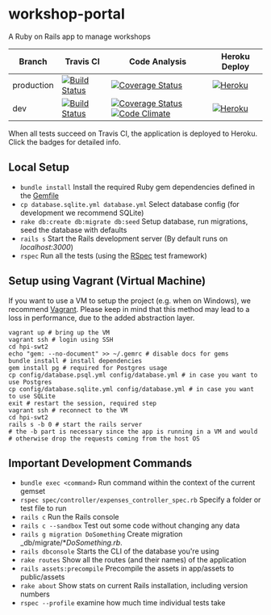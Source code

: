 # workshop-portal

A Ruby on Rails app to manage workshops

| Branch     | Travis CI                   | Code Analysis                                                    | Heroku Deploy         | 
| ---------- | --------------------------- | ---------------------------------------------------------------- | --------------------- | 
| production | [![Build Status][tsp]][tup] | [![Coverage Status][covsp]][covup]                               | [![Heroku][hsp]][hup] |
| dev        | [![Build Status][tsd]][tud] | [![Coverage Status][covsd]][covud] [![Code Climate][ccsd]][ccud] | [![Heroku][hsp]][hud] |

<!-- There is no way to specify a branch directly, see https://github.com/travis-ci/travis-ci/issues/1996 -->
[tup]: https://travis-ci.org/hpi-schuelerklub/workshop-portal/branches
[tud]: https://travis-ci.org/hpi-schuelerklub/workshop-portal/branches
[tsp]: https://travis-ci.org/hpi-schuelerklub/workshop-portal.svg?branch=production
[tsd]: https://travis-ci.org/hpi-schuelerklub/workshop-portal.svg?branch=dev

[covup]: https://coveralls.io/github/hpi-schuelerklub/workshop-portal?branch=production
[covud]: https://coveralls.io/github/hpi-schuelerklub/workshop-portal?branch=dev
[covsp]: https://coveralls.io/repos/github/hpi-schuelerklub/workshop-portal/badge.svg?branch=production
[covsd]: https://coveralls.io/repos/github/hpi-schuelerklub/workshop-portal/badge.svg?branch=dev

[ccud]: https://codeclimate.com/github/hpi-schuelerklub/workshop-portal/issues
[ccsd]: https://codeclimate.com/github/hpi-schuelerklub/workshop-portal/badges/gpa.svg

[hup]: http://workshopportal.herokuapp.com/
[hud]: http://workshopportal-dev.herokuapp.com/
[hsp]: https://heroku-badge.herokuapp.com/?app=workshopportal&svg=1
[hsd]: https://heroku-badge.herokuapp.com/?app=workshopportal-dev&svg=1


When all tests succeed on Travis CI, the application is deployed to Heroku. Click the badges for detailed info.

## Local Setup

* `bundle install` Install the required Ruby gem dependencies defined in the [Gemfile](https://github.com/hpi-schuelerklub/workshop-portal/blob/production/Gemfile)
* `cp database.sqlite.yml database.yml` Select database config (for development we recommend SQLite) 
* `rake db:create db:migrate db:seed` Setup database, run migrations, seed the database with defaults
* `rails s` Start the Rails development server (By default runs on _localhost:3000_)
* `rspec` Run all the tests (using the [RSpec](http://rspec.info/) test framework)

## Setup using Vagrant (Virtual Machine)

If you want to use a VM to setup the project (e.g. when on Windows), we recommend [Vagrant](https://www.vagrantup.com/).
Please keep in mind that this method may lead to a loss in performance, due to the added abstraction layer.

```
vagrant up # bring up the VM
vagrant ssh # login using SSH
cd hpi-swt2
echo "gem: --no-document" >> ~/.gemrc # disable docs for gems
bundle install # install dependencies
gem install pg # required for Postgres usage
cp config/database.psql.yml config/database.yml # in case you want to use Postgres
cp config/database.sqlite.yml config/database.yml # in case you want to use SQLite
exit # restart the session, required step
vagrant ssh # reconnect to the VM
cd hpi-swt2
rails s -b 0 # start the rails server
# the -b part is necessary since the app is running in a VM and would
# otherwise drop the requests coming from the host OS
```

## Important Development Commands
* `bundle exec <command>` Run command within the context of the current gemset
* `rspec spec/controller/expenses_controller_spec.rb` Specify a folder or test file to run
* `rails c` Run the Rails console
* `rails c --sandbox` Test out some code without changing any data
* `rails g migration DoSomething` Create migration _db/migrate/*_DoSomething.rb_.
* `rails dbconsole` Starts the CLI of the database you're using
* `rake routes` Show all the routes (and their names) of the application
* `rails assets:precompile` Precompile the assets in app/assets to public/assets
* `rake about` Show stats on current Rails installation, including version numbers
* `rspec --profile` examine how much time individual tests take
